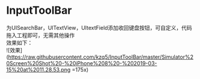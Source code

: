 
# InputToolBar
为UISearchBar，UITextView，UItextField添加收回键盘按钮，可自定义，代码拖入工程即可，无需其他操作  
效果如下：    
![效果](https://raw.githubusercontent.com/kzq5/InputToolBar/master/Simulator%20Screen%20Shot%20-%20iPhone%208%20-%202019-03-15%20at%2011.28.53.png =175x) 
